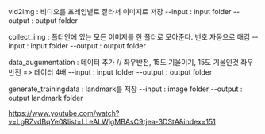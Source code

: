 vid2img : 비디오를 프레임별로 잘라서 이미지로 저장 
--input : input folder 
--output : output folder

collect_img : 폴더안에 있는 모든 이미지를 한 폴더로 모아준다. 번호 자동으로 매김 
--input : input folder 
--output : output folder

data_augumentation : 데이터 추가 // 좌우반전, 15도 기울이기, 15도 기울인것 좌우반전 => 데이터 4배
--input : input folder 
--output : output folder

generate_trainingdata : landmark를 저장
--input : image folder 
--output : output landmark folder

https://www.youtube.com/watch?v=LgRZvdBqYe0&list=LLeALWjgMBAsC9tjea-3DStA&index=151
